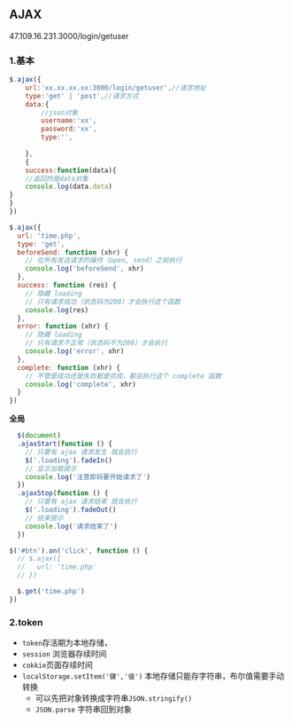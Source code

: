 ## AJAX

47.109.16.231.3000/login/getuser

### 1.基本

```js
$.ajax({
    url:'xx.xx.xx.xx:3000/login/getuser',//请求地址
    type:'get' | 'post',//请求方式
    data:{
        //json对象
        username:'xx',
        password:'xx',
        type:'',
        
    },
    {
    success:function(data){
    //返回的是data对象
    console.log(data.data)
}
}
})
```

```js
$.ajax({
  url: 'time.php',
  type: 'get',
  beforeSend: function (xhr) {
    // 在所有发送请求的操作（open, send）之前执行
    console.log('beforeSend', xhr)
  },
  success: function (res) {
    // 隐藏 loading
    // 只有请求成功（状态码为200）才会执行这个函数
    console.log(res)
  },
  error: function (xhr) {
    // 隐藏 loading
    // 只有请求不正常（状态码不为200）才会执行
    console.log('error', xhr)
  },
  complete: function (xhr) {
    // 不管是成功还是失败都是完成，都会执行这个 complete 函数
    console.log('complete', xhr)
  }
})
```



**全局**

```js
  $(document)
  .ajaxStart(function () {
    // 只要有 ajax 请求发生 就会执行
    $('.loading').fadeIn()
    // 显示加载提示
    console.log('注意即将要开始请求了')
  })
  .ajaxStop(function () {
    // 只要有 ajax 请求结束 就会执行
    $('.loading').fadeOut()
    // 结束提示
    console.log('请求结束了')
  })

$('#btn').on('click', function () {
  // $.ajax({
  //   url: 'time.php'
  // })

  $.get('time.php')
})
```



### 2.token

- `token`存活期为本地存储，
- `session` 浏览器存续时间
- `cokkie`页面存续时间
- `localStorage.setItem('键','值')` 本地存储只能存字符串，布尔值需要手动转换
  - 可以先把对象转换成字符串`JSON.stringify()`
  - `JSON.parse` 字符串回到对象

